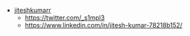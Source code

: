 - [jiteshkumarr](https://github.com/jiteshkumarr)
   - https://twitter.com/_s1mpl3
   - https://www.linkedin.com/in/jitesh-kumar-78218b152/

